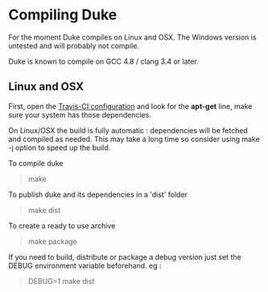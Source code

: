 Compiling Duke
==============

For the moment Duke compiles on Linux and OSX. The Windows version is untested and will probably not compile.

Duke is known to compile on GCC 4.8 / clang 3.4 or later.

Linux and OSX
-------------

First, open the [Travis-CI configuration](.travis.yml) and look for the **apt-get** line, make sure your system has those dependencies.

On Linux/OSX the build is fully automatic : dependencies will be fetched and compiled as needed. This may take a long time so consider using make -j option to speed up the build.

To compile duke 
> make

To publish duke and its dependencies in a 'dist' folder
> make dist

To create a ready to use archive
> make package

If you need to build, distribute or package a debug version just set the DEBUG environment variable beforehand. eg :
> DEBUG=1 make dist
